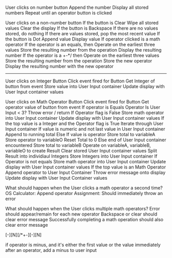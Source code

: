 User clicks on number button
    Append the number
    Display all stored numbers
    Repeat until an operator button is clicked

User clicks on a non-number button
    If the button is Clear
        Wipe all stored values
        Clear the display
    If the button is Backspace
        If there are no values stored, do nothing
        If there are values stored, pop the most recent value
    If the button is Dot
        Append value
        Display value
    If operator clicked is a math operator
        If the operator is an equals, then
            Operate on the earliest three values
            Store the resulting number from the operation
            Display the resulting number
        If the operator is a +-*/ then
            Operate on the earliest three values
            Store the resulting number from the operation
            Store the new operator
            Display the resulting number with the new operator

----------------------------------------------------------------

User clicks on Integer Button
    Click event fired for Button
    Get Integer of button from event
    Store value into User Input container
    Update display with User Input container values

User clicks on Math Operator Button
    Click event fired for Button
    Get operator value of button from event
    If operator is Equals Operator
        Is User Input < 3?
            Throw error / return
    If Operator flag is False
        Store math operator into User Input container
        Update display with User Input container values
    If the top value is a Integer and the Operator flag is True
        Iterate through User Input container
            If value is numeric and not last value in User Input container
                Append to running total
            Else If value is operator
                Store total to variableA
                Store operator to variableO
                Reset Total to 0
            Else end of User Input container encountered
                Store total to variableB
        Operate on variableA, variableB, variableO to create Result
        Clear stored User Input container values
        Split Result into individiaul Integers
        Store Integers into User Input container
        If Operator is not equals
            Store math operator into User Input container
        Update display with User Input container values
    If the top value is an Math Operator
        Append operator to User Input Container
        Throw error message onto display
        Update display with User Input Container values

What should happen when the User clicks a math operator a second time?
    OS Calculator:  Append operator
    Assignment: Should immediately throw an error

What should happen when the User clicks multiple math operators?
    Error should appear/remain for each new operator
    Backspace or clear should clear error message
    Successfully completing a math operation should also clear error message


[-][N][/*+-][-][N]

if operator is minus, and it's either the first value or the value immediately after an operator, add a minus to user input
